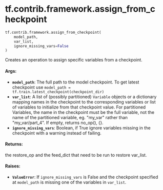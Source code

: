 <div itemscope itemtype="http://developers.google.com/ReferenceObject">
<meta itemprop="name" content="tf.contrib.framework.assign_from_checkpoint" />
<meta itemprop="path" content="Stable" />
</div>

# tf.contrib.framework.assign_from_checkpoint

``` python
tf.contrib.framework.assign_from_checkpoint(
    model_path,
    var_list,
    ignore_missing_vars=False
)
```

Creates an operation to assign specific variables from a checkpoint.

#### Args:

* <b>`model_path`</b>: The full path to the model checkpoint. To get latest checkpoint
    use `model_path = tf.train.latest_checkpoint(checkpoint_dir)`
* <b>`var_list`</b>: A list of (possibly partitioned) `Variable` objects or a
    dictionary mapping names in the checkpoint to the corresponding variables
    or list of variables to initialize from that checkpoint value. For
    partitioned Variables, the name in the checkpoint must be the full
    variable, not the name of the partitioned variable, eg. "my_var" rather
    than "my_var/part_4". If empty, returns no_op(), {}.
* <b>`ignore_missing_vars`</b>: Boolean, if True ignore variables missing in the
    checkpoint with a warning instead of failing.


#### Returns:

the restore_op and the feed_dict that need to be run to restore var_list.


#### Raises:

* <b>`ValueError`</b>: If `ignore_missing_vars` is False and the checkpoint specified
      at `model_path` is missing one of the variables in `var_list`.